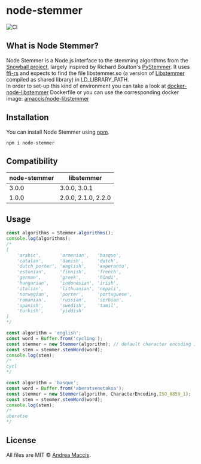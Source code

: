 # node-stemmer

![CI](https://github.com/amaccis/node-stemmer/workflows/CI/badge.svg)

## What is Node Stemmer?
Node Stemmer is a Node.js interface to the stemming algorithms from the [Snowball project](https://snowballstem.org/), largely inspired by Richard Boulton's [PyStemmer](https://github.com/snowballstem/pystemmer).
It uses [ffi-rs](https://github.com/zhangyuang/node-ffi-rs) and expects to find the file libstemmer.so (a version of [Libstemmer](https://snowballstem.org/dist/libstemmer_c.tgz) compiled as shared library) in LD_LIBRARY_PATH.  
In order to set-up this kind of environment you can take a look at [docker-node-libstemmer](https://github.com/amaccis/docker-node-libstemmer) Dockerfile or you can use the corresponding docker image: [amaccis/node-libstemmer](https://hub.docker.com/r/amaccis/node-libstemmer)

## Installation
You can install Node Stemmer using [npm](https://www.npmjs.com/package/node-stemmer).

```shell
npm i node-stemmer
```

## Compatibility

| node-stemmer    | libstemmer |
| -------- | ------- |
| 3.0.0  | 3.0.0, 3.0.1    |
| 1.0.0 | 2.0.0, 2.1.0, 2.2.0     |

## Usage

```typescript
const algorithms = Stemmer.algorithms();
console.log(algorithms);
/*
[
    'arabic',       'armenian',   'basque',
    'catalan',      'danish',     'dutch',
    'dutch_porter', 'english',    'esperanto',
    'estonian',     'finnish',    'french',
    'german',       'greek',      'hindi',
    'hungarian',    'indonesian', 'irish',
    'italian',      'lithuanian', 'nepali',
    'norwegian',    'porter',     'portuguese',
    'romanian',     'russian',    'serbian',
    'spanish',      'swedish',    'tamil',
    'turkish',      'yiddish'
]
*/
```

```typescript
const algorithm = 'english';
const word = Buffer.from('cycling');
const stemmer = new Stemmer(algorithm); // default character encoding is UTF-8
const stem = stemmer.stemWord(word);
console.log(stem);
/*
cycl
*/
```

```typescript
const algorithm = 'basque';
const word = Buffer.from('aberatsenetakoa');
const stemmer = new Stemmer(algorithm, CharacterEncoding.ISO_8859_1);
const stem = stemmer.stemWord(word);
console.log(stem);
/*
aberatse
*/
```

## License
All files are MIT &copy; [Andrea Maccis](https://twitter.com/andreamaccis).